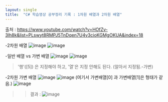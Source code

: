 ```yaml
---
layout: single
title:  "C# 학습영상 공부정리 기록 : 1차원 배열과 2차원 배열"
---
```


출처 : https://www.youtube.com/watch?v=HOfZv-3lh8k&list=PLswyt8RMPJ5TnDqen7U4v3cioKGMgOKUA&index=18

-2차원 배열
![image](https://user-images.githubusercontent.com/78286797/222636516-a576ee0c-2590-4ad2-81a7-da84bc6b06cb.png)
![image](https://user-images.githubusercontent.com/78286797/222636844-a27037fc-67a5-4bc0-a241-b2a2c79845b6.png)

-일반 배열 vs 가변 배열
![image](https://user-images.githubusercontent.com/78286797/222637001-2fbebf78-4623-46bd-9361-6d351493c813.png)
![image](https://user-images.githubusercontent.com/78286797/222637726-e2d9cc37-2794-4370-9ce0-9acd4ec34abf.png)

> '행'([5]) 은 지정해야 하고, '열'은 지정 안해도 된다. (알아서 지정됨.-가변) 

-2차원 가변 배열
![image](https://user-images.githubusercontent.com/78286797/222642563-0902a6ac-6556-4d0a-8514-ffb4ab80506a.png)
![image](https://user-images.githubusercontent.com/78286797/222642686-e32b92b4-0be0-4a84-90e7-0087485c355d.png)
(여기서 가변배열[0] 과 가변배열[1]은 형태가 같음.) 
![image](https://user-images.githubusercontent.com/78286797/222643103-1e51b2a0-41ff-4fc2-bfda-bba85474be0c.png)
>> 결과 : ![image](https://user-images.githubusercontent.com/78286797/222643231-aaaccfb6-b9f4-45c2-8b19-bf304c2018ab.png)


